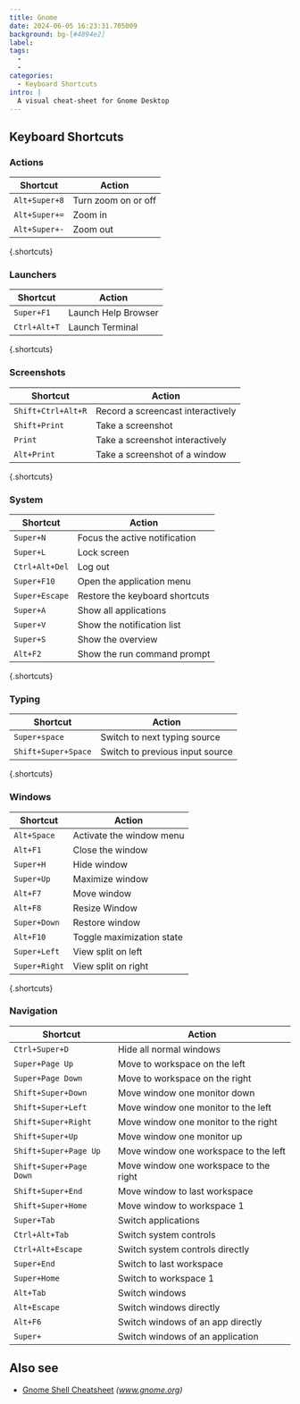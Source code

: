 ```yaml
---
title: Gnome
date: 2024-06-05 16:23:31.705009
background: bg-[#4894e2]
label:
tags:
  -
  -
categories:
  - Keyboard Shortcuts
intro: |
  A visual cheat-sheet for Gnome Desktop
---
```


## Keyboard Shortcuts

### Actions

| Shortcut       | Action              |
| -------------- | ------------------- |
| `Alt+Super+8`  | Turn zoom on or off |
| `Alt+Super+=`  | Zoom in             |
| `Alt+Super+-`  | Zoom out            |

{.shortcuts}

### Launchers

| Shortcut     | Action              |
| ------------ | ------------------- |
| `Super+F1`   | Launch Help Browser |
| `Ctrl+Alt+T` | Launch Terminal     |

{.shortcuts}

### Screenshots

| Shortcut            | Action                            |
| ------------------- | --------------------------------- |
| `Shift+Ctrl+Alt+R`  | Record a screencast interactively |
| `Shift+Print`       | Take a screenshot                 |
| `Print`             | Take a screenshot interactively   |
| `Alt+Print`         | Take a screenshot of a window     |

{.shortcuts}

### System

| Shortcut        | Action                         |
| --------------- | ------------------------------ |
| `Super+N`       | Focus the active notification  |
| `Super+L`       | Lock screen                    |
| `Ctrl+Alt+Del`  | Log out                        |
| `Super+F10`     | Open the application menu      |
| `Super+Escape`  | Restore the keyboard shortcuts |
| `Super+A`       | Show all applications          |
| `Super+V`       | Show the notification list     |
| `Super+S`       | Show the overview              |
| `Alt+F2`        | Show the run command prompt    |

{.shortcuts}

### Typing

| Shortcut               | Action                          |
| ---------------------- | ------------------------------- |
| `Super+space`          | Switch to next typing source    |
| `Shift+Super+Space`    | Switch to previous input source |

{.shortcuts}

### Windows

| Shortcut       | Action                    |
| -------------- | ------------------------- |
| `Alt+Space`    | Activate the window menu  |
| `Alt+F1`       | Close the window          |
| `Super+H`      | Hide window               |
| `Super+Up`     | Maximize window           |
| `Alt+F7`       | Move window               |
| `Alt+F8`       | Resize Window             |
| `Super+Down`   | Restore window            |
| `Alt+F10`      | Toggle maximization state |
| `Super+Left`   | View split on left        |
| `Super+Right`  | View split on right       |

{.shortcuts}

### Navigation

| Shortcut                  | Action                                 |
| ------------------------- | -------------------------------------- |
| `Ctrl+Super+D`            | Hide all normal windows                |
| `Super+Page Up`           | Move to workspace on the left          |
| `Super+Page Down`         | Move to workspace on the right         |
| `Shift+Super+Down`        | Move window one monitor down           |
| `Shift+Super+Left`        | Move window one monitor to the left    |
| `Shift+Super+Right`       | Move window one monitor to the right   |
| `Shift+Super+Up`          | Move window one monitor up             |
| `Shift+Super+Page Up`     | Move window one workspace to the left  |
| `Shift+Super+Page Down`   | Move window one workspace to the right |
| `Shift+Super+End`         | Move window to last workspace          |
| `Shift+Super+Home`        | Move window to workspace 1             |
| `Super+Tab`               | Switch applications                    |
| `Ctrl+Alt+Tab`            | Switch system controls                 |
| `Ctrl+Alt+Escape`         | Switch system controls directly        |
| `Super+End`               | Switch to last workspace               |
| `Super+Home`              | Switch to workspace 1                  |
| `Alt+Tab`                 | Switch windows                         |
| `Alt+Escape`              | Switch windows directly                |
| `Alt+F6`                  | Switch windows of an app directly      |
| `Super+`                  | Switch windows of an application       |


## Also see

- [Gnome Shell Cheatsheet](https://wiki.gnome.org/Projects/GnomeShell/CheatSheet#:~:text=Alt%2BF2%20allows%20entering%20a,double%2Dclick%20the%20window%20title.)
  _(www.gnome.org)_
